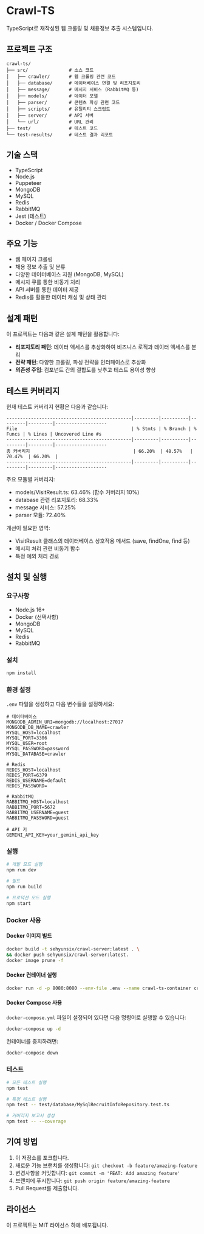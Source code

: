 # Crawl-TS

TypeScript로 재작성된 웹 크롤링 및 채용정보 추출 시스템입니다.

## 프로젝트 구조

```
crawl-ts/
├── src/               # 소스 코드
│   ├── crawler/       # 웹 크롤링 관련 코드
│   ├── database/      # 데이터베이스 연결 및 리포지토리
│   ├── message/       # 메시지 서비스 (RabbitMQ 등)
│   ├── models/        # 데이터 모델
│   ├── parser/        # 콘텐츠 파싱 관련 코드
│   ├── scripts/       # 유틸리티 스크립트
│   ├── server/        # API 서버
│   └── url/           # URL 관리
├── test/              # 테스트 코드
└── test-results/      # 테스트 결과 리포트
```

## 기술 스택

- TypeScript
- Node.js
- Puppeteer
- MongoDB
- MySQL
- Redis
- RabbitMQ
- Jest (테스트)
- Docker / Docker Compose

## 주요 기능

- 웹 페이지 크롤링
- 채용 정보 추출 및 분류
- 다양한 데이터베이스 지원 (MongoDB, MySQL)
- 메시지 큐를 통한 비동기 처리
- API 서버를 통한 데이터 제공
- Redis를 활용한 데이터 캐싱 및 상태 관리

## 설계 패턴

이 프로젝트는 다음과 같은 설계 패턴을 활용합니다:

- **리포지토리 패턴**: 데이터 액세스를 추상화하여 비즈니스 로직과 데이터 액세스를 분리
- **전략 패턴**: 다양한 크롤링, 파싱 전략을 인터페이스로 추상화
- **의존성 주입**: 컴포넌트 간의 결합도를 낮추고 테스트 용이성 향상

## 테스트 커버리지

현재 테스트 커버리지 현황은 다음과 같습니다:

```
----------------------------------------------|---------|----------|---------|---------|-------------------
File                                          | % Stmts | % Branch | % Funcs | % Lines | Uncovered Line #s
----------------------------------------------|---------|----------|---------|---------|-------------------
총 커버리지                                      | 66.20%  | 48.57%   | 70.47%  | 66.20%  |
----------------------------------------------|---------|----------|---------|---------|-------------------
```

주요 모듈별 커버리지:
- models/VisitResult.ts: 63.46% (함수 커버리지 10%)
- database 관련 리포지토리: 68.33%
- message 서비스: 57.25%
- parser 모듈: 72.40%

개선이 필요한 영역:
- VisitResult 클래스의 데이터베이스 상호작용 메서드 (save, findOne, find 등)
- 메시지 처리 관련 비동기 함수
- 특정 예외 처리 경로

## 설치 및 실행

### 요구사항

- Node.js 16+
- Docker (선택사항)
- MongoDB
- MySQL
- Redis
- RabbitMQ

### 설치

```bash
npm install
```

### 환경 설정

`.env` 파일을 생성하고 다음 변수들을 설정하세요:

```
# 데이터베이스
MONGODB_ADMIN_URI=mongodb://localhost:27017
MONGODB_DB_NAME=crawler
MYSQL_HOST=localhost
MYSQL_PORT=3306
MYSQL_USER=root
MYSQL_PASSWORD=password
MYSQL_DATABASE=crawler

# Redis
REDIS_HOST=localhost
REDIS_PORT=6379
REDIS_USERNAME=default
REDIS_PASSWORD=

# RabbitMQ
RABBITMQ_HOST=localhost
RABBITMQ_PORT=5672
RABBITMQ_USERNAME=guest
RABBITMQ_PASSWORD=guest

# API 키
GEMINI_API_KEY=your_gemini_api_key
```

### 실행

```bash
# 개발 모드 실행
npm run dev

# 빌드
npm run build

# 프로덕션 모드 실행
npm start
```

### Docker 사용

#### Docker 이미지 빌드

```bash
docker build -t sehyunsix/crawl-server:latest . \
&& docker push sehyunsix/crawl-server:latest.
docker image prune -f
```

#### Docker 컨테이너 실행

```bash
docker run -d -p 8080:8080 --env-file .env --name crawl-ts-container crawl-ts
```

#### Docker Compose 사용

`docker-compose.yml` 파일이 설정되어 있다면 다음 명령어로 실행할 수 있습니다:

```bash
docker-compose up -d
```

컨테이너를 중지하려면:

```bash
docker-compose down
```

### 테스트

```bash
# 모든 테스트 실행
npm test

# 특정 테스트 실행
npm test -- test/database/MySqlRecruitInfoRepository.test.ts

# 커버리지 보고서 생성
npm test -- --coverage
```

## 기여 방법

1. 이 저장소를 포크합니다.
2. 새로운 기능 브랜치를 생성합니다: `git checkout -b feature/amazing-feature`
3. 변경사항을 커밋합니다: `git commit -m 'FEAT: Add amazing feature'`
4. 브랜치에 푸시합니다: `git push origin feature/amazing-feature`
5. Pull Request를 제출합니다.

## 라이선스

이 프로젝트는 MIT 라이선스 하에 배포됩니다.